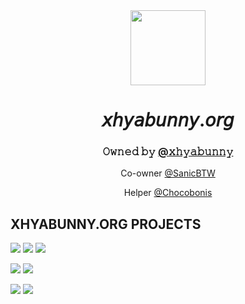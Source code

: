 
  <div align="center">
  <img style="width:120px"; src="https://xhyabunny.tk/assets/xhya.png">
  <h1>𝘹𝘩𝘺𝘢𝘣𝘶𝘯𝘯𝘺.𝘰𝘳𝘨</h1>
  <h3>𝙾𝚠𝚗𝚎𝚍 𝚋𝚢 <a href="https://github.com/xhyabunny">@𝚡𝚑𝚢𝚊𝚋𝚞𝚗𝚗𝚢</a></h2>
  <p>Co-owner <a href="https://github.com/SanicBTW">@SanicBTW</a></p>
  <p>Helper <a href="https://github.com/Chocobonis">@Chocobonis</a></p>
  </div>
  
## XHYABUNNY.ORG PROJECTS
  
[![](https://img.shields.io/badge/@xhyabunny-Home%20Page-blue.svg)](https://xhyabunny.tk)
[![](https://img.shields.io/badge/@xhyabunny-exIDE%20-purple.svg)](https://exide.tk)
[![](https://img.shields.io/badge/@xhyabunny-xhyaOne%20-green.svg)](https://github.com/xhyabunny/xhyaOne_)

[![](https://img.shields.io/badge/@SanicBTW-Psych%20Engine-orange.svg)](https://github.com/SanicBTW/FNF-PsychEngine-0.3.2h) 
[![](https://img.shields.io/badge/@SanicBTW-the%20wrong%20way-FF1111.svg)](https://github.com/SanicBTW/the-wrong-way) 

[![](https://img.shields.io/badge/@ChocoBonis-Quick%20Penguin-F34A7C.svg)](https://github.com/Chocobonis/Quick-Penguin) 
[![](https://img.shields.io/badge/@ChocoBonis-BrickVox-33FFF6.svg)](https://github.com/Chocobonis/BrickVox-Dev) 



